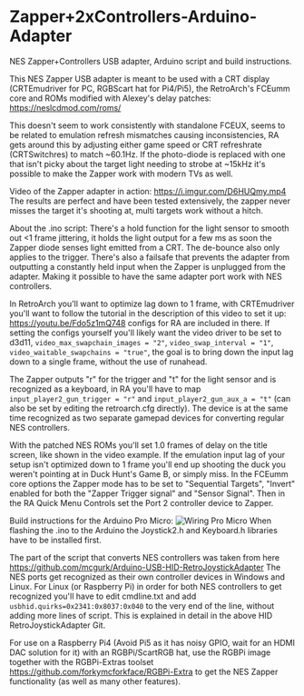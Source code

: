 # Zapper+2xControllers-Arduino-Adapter
NES Zapper+Controllers USB adapter, Arduino script and build instructions.

This NES Zapper USB adapter is meant to be used with a CRT display (CRTEmudriver for PC, RGBScart hat for Pi4/Pi5), the RetroArch's FCEumm core and ROMs modified with Alexey's delay patches: https://neslcdmod.com/roms/

This doesn't seem to work consistently with standalone FCEUX, seems to be related to emulation refresh mismatches causing inconsistencies, RA gets around this by adjusting either game speed or CRT refreshrate (CRTSwitchres) to match ~60.1Hz. If the photo-diode is replaced with one that isn't picky about the target light needing to strobe at ~15kHz it's possible to make the Zapper work with modern TVs as well.

Video of the Zapper adapter in action: https://i.imgur.com/D6HUQmy.mp4
The results are perfect and have been tested extensively, the zapper never misses the target it's shooting at, multi targets work without a hitch.

About the .ino script:
There's a hold function for the light sensor to smooth out <1 frame jittering, it holds the light output for a few ms as soon the Zapper diode senses light emitted from a CRT. The de-bounce also only applies to the trigger. There's also a failsafe that prevents the adapter from outputting a constantly held input when the Zapper is unplugged from the adapter. Making it possible to have the same adapter port work with NES controllers.  

In RetroArch you'll want to optimize lag down to 1 frame, with CRTEmudriver you'll want to follow the tutorial in the description of this video to set it up: https://youtu.be/Fdo5z1mQ748
configs for RA are included in there. If setting the configs yourself you'll likely want the video driver to be set to d3d11, ```video_max_swapchain_images = "2"```, ```video_swap_interval = "1"```, ```video_waitable_swapchains = "true"```, the goal is to bring down the input lag down to a single frame, without the use of runahead.

The Zapper outputs "r" for the trigger and "t" for the light sensor and is recognized as a keyboard, in RA you'll have to map ```input_player2_gun_trigger = "r"``` and ```input_player2_gun_aux_a = "t"``` (can also be set by editing the retroarch.cfg directly).
The device is at the same time recognized as two separate gamepad devices for converting regular NES controllers.

With the patched NES ROMs you'll set 1.0 frames of delay on the title screen, like shown in the video example. If the emulation input lag of your setup isn't optimized down to 1 frame you'll end up shooting the duck you weren't pointing at in Duck Hunt's Game B, or simply miss.
In the FCEumm core options the Zapper mode has to be set to "Sequential Targets", "Invert" enabled for both the "Zapper Trigger signal" and "Sensor Signal". Then in the RA Quick Menu Controls set the Port 2 controller device to Zapper.

Build instructions for the Arduino Pro Micro: ![Wiring Pro Micro](https://github.com/riggles1/Zapper-Arduino/assets/28061895/2d115be7-c98b-47f6-8111-9f38a2a70c5d)
When flashing the .ino to the Arduino the Joystick2.h and Keyboard.h libraries have to be installed first.

The part of the script that converts NES controllers was taken from here https://github.com/mcgurk/Arduino-USB-HID-RetroJoystickAdapter
The NES ports get recognized as their own controller devices in Windows and Linux. For Linux (or Raspberry Pi) in order for both NES controllers to get
recognized you'll have to edit cmdline.txt and add ```usbhid.quirks=0x2341:0x8037:0x040``` to the very end of the line, without adding more lines of script.
This is explained in detail in the above HID RetroJoystickAdapter Git.

For use on a Raspberry Pi4 (Avoid Pi5 as it has noisy GPIO, wait for an HDMI DAC solution for it) with an RGBPi/ScartRGB hat, use the RGBPi image together with the RGBPi-Extras toolset https://github.com/forkymcforkface/RGBPi-Extra
to get the NES Zapper functionality (as well as many other features).





